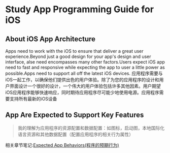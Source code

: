 #  Study App Programming Guide for iOS 
## About iOS App Architecture 
Apps need to work with the iOS to ensure that deliver a great user experience.Beyond just a good design for your app's design and user interface, alse need encompasses many other factors.Users expect iOS app need to fast and responsive while expecting the app to user a little power as possible.Apps need to support all off the latest iOS devices.
应用程序需要与iOS一起工作，以确保他们提供出色的用户体验。除了为您的应用程序的设计和用户界面设计一个很好的设计，一个伟大的用户体验包括许多其他因素。用户期望iOS应用程序能够快速响应，同时期待应用程序尽可能少地使用电源。应用程序需要支持所有最新的iOS设备

## App Are Expected to Support Key Features
> 我的理解为应用程序的资源配置和数据配置：如图标，启动图，本地国际化语言资源和其他数据配置（配置应用程序的相关行为属性）

相关章节笔记:[Expected App Behaviors(程序的预期行为)](Expected_App_Behaviors_study.md)


